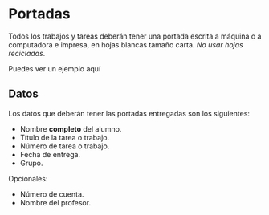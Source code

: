 # Portadas

Todos los trabajos y tareas deberán tener una portada escrita a máquina o a computadora e impresa, en hojas blancas tamaño carta. *No usar hojas recicladas*.

Puedes ver un ejemplo aquí

## Datos

Los datos que deberán tener las portadas entregadas son los siguientes:

- Nombre **completo** del alumno.
- Título de la tarea o trabajo.
- Número de tarea o trabajo.
- Fecha de entrega.
- Grupo.

Opcionales:

- Número de cuenta.
- Nombre del profesor.
